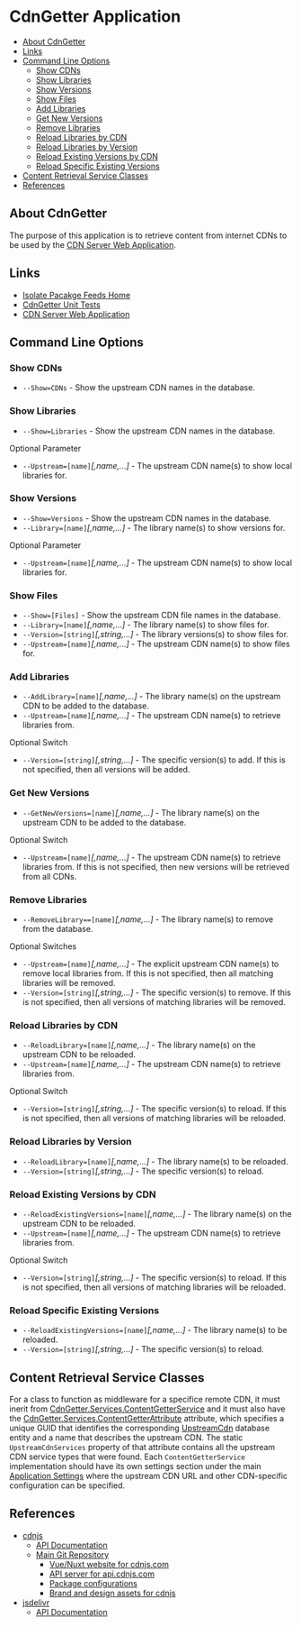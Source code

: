 # CdnGetter Application

- [About CdnGetter](#about-cdngetter)
- [Links](#links)
- [Command Line Options](#command-line-options)
  - [Show CDNs](#show-cdns)
  - [Show Libraries](#show-libraries)
  - [Show Versions](#show-versions)
  - [Show Files](#show-files)
  - [Add Libraries](#add-libraries)
  - [Get New Versions](#get-new-versions)
  - [Remove Libraries](#remove-libraries)
  - [Reload Libraries by CDN](#reload-libraries-by-cdn)
  - [Reload Libraries by Version](#reload-libraries-by-version)
  - [Reload Existing Versions by CDN](#reload-existing-versions-by-cdn)
  - [Reload Specific Existing Versions](#reload-specific-existing-versions)
- [Content Retrieval Service Classes](#content-retrieval-service-classes)
- [References](#references)

## About CdnGetter

The purpose of this application is to retrieve content from internet CDNs to be used by the [CDN Server Web Application](../CdnServer/README.md).

## Links

- [Isolate Pacakge Feeds Home](../README.md)
- [CdnGetter Unit Tests](../CdnGetter.UnitTests/README.md)
- [CDN Server Web Application](../CdnServer/README.md)

## Command Line Options

### Show CDNs

- `--Show=CDNs` - Show the upstream CDN names in the database.

### Show Libraries

- `--Show=Libraries` - Show the upstream CDN names in the database.

Optional Parameter

- `--Upstream=[name]`*[,name,...]* - The upstream CDN name(s) to show local libraries for.

### Show Versions

- `--Show=Versions` - Show the upstream CDN names in the database.
- `--Library=[name]`*[,name,...]* - The library name(s) to show versions for.

Optional Parameter

- `--Upstream=[name]`*[,name,...]* - The upstream CDN name(s) to show local libraries for.

### Show Files

- `--Show=[Files]` - Show the upstream CDN file names in the database.
- `--Library=[name]`*[,name,...]* - The library name(s) to show files for.
- `--Version=[string]`*[,string,...]* - The library versions(s) to show files for.
- `--Upstream=[name]`*[,name,...]* - The upstream CDN name(s) to show files for.

### Add Libraries

- `--AddLibrary=[name]`*[,name,...]* - The library name(s) on the upstream CDN to be added to the database.
- `--Upstream=[name]`*[,name,...]* - The upstream CDN name(s) to retrieve libraries from.

Optional Switch

- `--Version=[string]`*[,string,...]* - The specific version(s) to add. If this is not specified, then all versions will be added.

### Get New Versions

- `--GetNewVersions=[name]`*[,name,...]* - The library name(s) on the upstream CDN to be added to the database.

Optional Switch

- `--Upstream=[name]`*[,name,...]* - The upstream CDN name(s) to retrieve libraries from. If this is not specified, then new versions will be retrieved from all CDNs.

### Remove Libraries

- `--RemoveLibrary==[name]`*[,name,...]* - The library name(s) to remove from the database.</description>

Optional Switches

- `--Upstream=[name]`*[,name,...]* - The explicit upstream CDN name(s) to remove local libraries from. If this is not specified, then all matching libraries will be removed.
- `--Version=[string]`*[,string,...]* - The specific version(s) to remove. If this is not specified, then all versions of matching libraries will be removed.

### Reload Libraries by CDN

- `--ReloadLibrary=[name]`*[,name,...]* - The library name(s) on the upstream CDN to be reloaded.
- `--Upstream=[name]`*[,name,...]* - The upstream CDN name(s) to retrieve libraries from.

Optional Switch

- `--Version=[string]`*[,string,...]* - The specific version(s) to reload. If this is not specified, then all versions of matching libraries will be reloaded.

### Reload Libraries by Version

- `--ReloadLibrary=[name]`*[,name,...]* - The library name(s) to be reloaded.
- `--Version=[string]`*[,string,...]* - The specific version(s) to reload.

### Reload Existing Versions by CDN

- `--ReloadExistingVersions=[name]`*[,name,...]* - The library name(s) on the upstream CDN to be reloaded.
- `--Upstream=[name]`*[,name,...]* - The upstream CDN name(s) to retrieve libraries from.

Optional Switch

- `--Version=[string]`*[,string,...]* - The specific version(s) to reload. If this is not specified, then all versions of matching libraries will be reloaded.

### Reload Specific Existing Versions

- `--ReloadExistingVersions=[name]`*[,name,...]* - The library name(s) to be reloaded.
- `--Version=[string]`*[,string,...]* - The specific version(s) to reload.

## Content Retrieval Service Classes

For a class to function as middleware for a specifice remote CDN, it must inerit from [CdnGetter.Services.ContentGetterService](./Services/ContentGetterService.cs) and it must also have the
[CdnGetter.Services.ContentGetterAttribute](./Services/ContentGetterAttribute.cs) attribute, which specifies a unique GUID that identifies the corresponding [UpstreamCdn](./Model/UpstreamCdn.cs)
database entity and a name that describes the upstream CDN. The static `UpstreamCdnServices` property of that attribute contains all the upstream CDN service types that were found.
Each `ContentGetterService` implementation should have its own settings section under the main [Application Settings](./Config/AppSettings.cs)
where the upstream CDN URL and other CDN-specific configuration can be specified.

## References

- [cdnjs](https://cdnjs.com/)
  - [API Documentation](https://cdnjs.com/api)
  - [Main Git Repository](https://github.com/lerwine/cdnjs)
    - [Vue/Nuxt website for cdnjs.com](https://github.com/lerwine/static-website)
    - [API server for api.cdnjs.com](https://github.com/lerwine/api-server)
    - [Package configurations](https://github.com/lerwine/packages)
    - [Brand and design assets for cdnjs](https://github.com/lerwine/brand)
- [jsdelivr](https://www.jsdelivr.com/)
  - [API Documentation](https://www.jsdelivr.com/docs/data.jsdelivr.com#overview)
